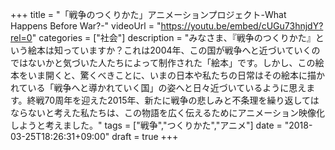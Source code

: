 +++
title =  "「戦争のつくりかた」アニメーションプロジェクト-What Happens Before War?-"
videoUrl = "https://youtu.be/embed/cUGu73hnjdY?rel=0"
categories = ["社会"]
description = "みなさま、『戦争のつくりかた』という絵本は知っていますか？これは2004年、この国が戦争へと近づいていくのではないかと気づいた人たちによって制作された「絵本」です。しかし、この絵本をいま開くと、驚くべきことに、いまの日本や私たちの日常はその絵本に描かれている「戦争へと導かれていく国」の姿へと日々近づいているように思えます。終戦70周年を迎えた2015年、新たに戦争の悲しみと不条理を繰り返してはならないと考えた私たちは、この物語を広く伝えるためにアニメーション映像化しようと考えました。"
tags = ["戦争","つくりかた","アニメ"]
date = "2018-03-25T18:26:31+09:00"
draft = true
+++
